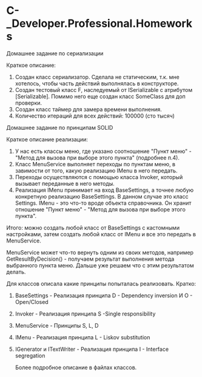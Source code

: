 # C-_Developer.Professional.Homeworks

Домашнее задание по сериализации

Краткое описание:
1. Создан класс сериализатор. Сделала не статическим, т.к. мне хотелось, чтобы часть действий выполнялась в конструкторе.
2. Создан тестовый класс F, наследуемый от ISerializable с атрибутом [Serializable]. Помимо него еще создан класс SomeClass для доп проверки.
3. Создан класс таймер для замера времени выполнения.
4. Количество итераций для всех действий: 100000 (сто тысяч)

Домашнее задание по принципам SOLID
  
  Краткое описание реализации:
  1. У нас есть классы меню, где указано соотношение "Пункт меню" - "Метод для вызова при выборе этого пункта" (подробнее п.4).
  2. Класс MenuService выполняет переходы по пунктам меню, в завимости от того, какую реализацию IMenu в него передать.
  3. Переходы осуществляются с помощью класса Invoker, который вызывает переданные в него методы.
  4. Реализация IMenu принимает на вход BaseSettings, а точнее любую конкретную реализацию BaseSettings. В данном случае это класс Settings.
     IMenu - это что-то вроде объекта справочника. Он хранит отношение "Пункт меню" - "Метод для вызова при выборе этого пункта".
  
  Итого: можно создать любой класс от BaseSettings с кастомными настройками, затем создать любой класс от IMenu и все это передать в MenuService.

  MenuService может что-то вернуть одним из своих методов, например GetResultByDecision() - получаем результат выполнения метода выбранного пункта меню. Дальше уже решаем что с этим результатом делать.

  Для классов описала какие принципы попыталась реализовать.
  Кратко: 
  1. BaseSettings - Реализация принципа D - Dependency inversion И O - Open/Closed
  2. Invoker - Реализация принципа S -Single responsibility
  3. MenuService - Принципы S, L, D
  4. IMenu - Реализация принципа L - Liskov substitution
  5. IGenerator и ITextWriter - Реализация принципа I - Interface segregation

     Более подробное описание в файлах классов.
     
